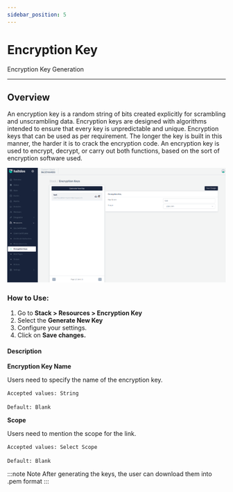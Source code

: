 ```yaml
---
sidebar_position: 5
---
```


# Encryption Key

Encryption Key Generation

---

## Overview

An encryption key is a random string of bits created explicitly for scrambling and unscrambling data. Encryption keys are designed with algorithms intended to ensure that every key is unpredictable and unique. Encryption keys that can be used as per requirement. The longer the key is built in this manner, the harder it is to crack the encryption code. An encryption key is used to encrypt, decrypt, or carry out both functions, based on the sort of encryption software used.

![encryption key](/img/platform/v7/docs/encryption_key-newui.png)

### How to Use:

1. Go to **Stack > Resources > Encryption Key**
2.  Select the **Generate New Key**
3. Configure your settings. 
4. Click on **Save changes.**


#### Description

**Encryption Key Name**

Users need to specify the name of the encryption key.

    Accepted values: String

    Default: Blank 

**Scope**

Users need to mention the scope for the link.

    Accepted values: Select Scope

    Default: Blank 

:::note Note
After generating the keys, the user can download them into .pem format
:::